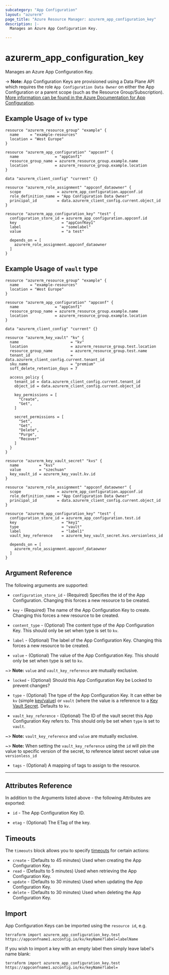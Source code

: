 ```yaml
---
subcategory: "App Configuration"
layout: "azurerm"
page_title: "Azure Resource Manager: azurerm_app_configuration_key"
description: |-
  Manages an Azure App Configuration Key.

---
```


# azurerm_app_configuration_key

Manages an Azure App Configuration Key.

-> **Note:** App Configuration Keys are provisioned using a Data Plane API which requires the role `App Configuration Data Owner` on either the App Configuration or a parent scope (such as the Resource Group/Subscription). [More information can be found in the Azure Documentation for App Configuration](https://docs.microsoft.com/azure/azure-app-configuration/concept-enable-rbac#azure-built-in-roles-for-azure-app-configuration).

## Example Usage of `kv` type

```hcl
resource "azurerm_resource_group" "example" {
  name     = "example-resources"
  location = "West Europe"
}

resource "azurerm_app_configuration" "appconf" {
  name                = "appConf1"
  resource_group_name = azurerm_resource_group.example.name
  location            = azurerm_resource_group.example.location
}

data "azurerm_client_config" "current" {}

resource "azurerm_role_assignment" "appconf_dataowner" {
  scope                = azurerm_app_configuration.appconf.id
  role_definition_name = "App Configuration Data Owner"
  principal_id         = data.azurerm_client_config.current.object_id
}

resource "azurerm_app_configuration_key" "test" {
  configuration_store_id = azurerm_app_configuration.appconf.id
  key                    = "appConfKey1"
  label                  = "somelabel"
  value                  = "a test"

  depends_on = [
    azurerm_role_assignment.appconf_dataowner
  ]
}
```

## Example Usage of `vault` type

```hcl
resource "azurerm_resource_group" "example" {
  name     = "example-resources"
  location = "West Europe"
}

resource "azurerm_app_configuration" "appconf" {
  name                = "appConf1"
  resource_group_name = azurerm_resource_group.example.name
  location            = azurerm_resource_group.example.location
}

data "azurerm_client_config" "current" {}

resource "azurerm_key_vault" "kv" {
  name                       = "kv"
  location                   = azurerm_resource_group.test.location
  resource_group_name        = azurerm_resource_group.test.name
  tenant_id                  = data.azurerm_client_config.current.tenant_id
  sku_name                   = "premium"
  soft_delete_retention_days = 7

  access_policy {
    tenant_id = data.azurerm_client_config.current.tenant_id
    object_id = data.azurerm_client_config.current.object_id

    key_permissions = [
      "Create",
      "Get",
    ]

    secret_permissions = [
      "Set",
      "Get",
      "Delete",
      "Purge",
      "Recover"
    ]
  }
}

resource "azurerm_key_vault_secret" "kvs" {
  name         = "kvs"
  value        = "szechuan"
  key_vault_id = azurerm_key_vault.kv.id
}

resource "azurerm_role_assignment" "appconf_dataowner" {
  scope                = azurerm_app_configuration.appconf.id
  role_definition_name = "App Configuration Data Owner"
  principal_id         = data.azurerm_client_config.current.object_id
}

resource "azurerm_app_configuration_key" "test" {
  configuration_store_id = azurerm_app_configuration.test.id
  key                    = "key1"
  type                   = "vault"
  label                  = "label1"
  vault_key_reference    = azurerm_key_vault_secret.kvs.versionless_id

  depends_on = [
    azurerm_role_assignment.appconf_dataowner
  ]
}
```

## Argument Reference

The following arguments are supported:

* `configuration_store_id` - (Required) Specifies the id of the App Configuration. Changing this forces a new resource to be created.

* `key` - (Required) The name of the App Configuration Key to create. Changing this forces a new resource to be created.

* `content_type` - (Optional) The content type of the App Configuration Key. This should only be set when type is set to `kv`.

* `label` - (Optional) The label of the App Configuration Key. Changing this forces a new resource to be created.

* `value` - (Optional) The value of the App Configuration Key. This should only be set when type is set to `kv`.

~> **Note:** `value` and `vault_key_reference` are mutually exclusive.

* `locked` - (Optional) Should this App Configuration Key be Locked to prevent changes?

* `type` - (Optional) The type of the App Configuration Key. It can either be `kv` (simple [key/value](https://docs.microsoft.com/azure/azure-app-configuration/concept-key-value)) or `vault` (where the value is a reference to a [Key Vault Secret](https://azure.microsoft.com/en-gb/services/key-vault/). Defaults to `kv`.

* `vault_key_reference` - (Optional) The ID of the vault secret this App Configuration Key refers to. This should only be set when `type` is set to `vault`.

~> **Note:** `vault_key_reference` and `value` are mutually exclusive.

~> **Note:** When setting the `vault_key_reference` using the `id` will pin the value to specific version of the secret, to reference latest secret value use `versionless_id`

* `tags` - (Optional) A mapping of tags to assign to the resource.

---

## Attributes Reference

In addition to the Arguments listed above - the following Attributes are exported:

* `id` - The App Configuration Key ID.

* `etag` - (Optional) The ETag of the key.

## Timeouts

The `timeouts` block allows you to specify [timeouts](https://developer.hashicorp.com/terraform/language/resources/configure#define-operation-timeouts) for certain actions:

* `create` - (Defaults to 45 minutes) Used when creating the App Configuration Key.
* `read` - (Defaults to 5 minutes) Used when retrieving the App Configuration Key.
* `update` - (Defaults to 30 minutes) Used when updating the App Configuration Key.
* `delete` - (Defaults to 30 minutes) Used when deleting the App Configuration Key.

## Import

App Configuration Keys can be imported using the `resource id`, e.g.

```shell
terraform import azurerm_app_configuration_key.test https://appconfname1.azconfig.io/kv/keyName?label=labelName
```

If you wish to import a key with an empty label then simply leave label's name blank:

```shell
terraform import azurerm_app_configuration_key.test https://appconfname1.azconfig.io/kv/keyName?label=
```
